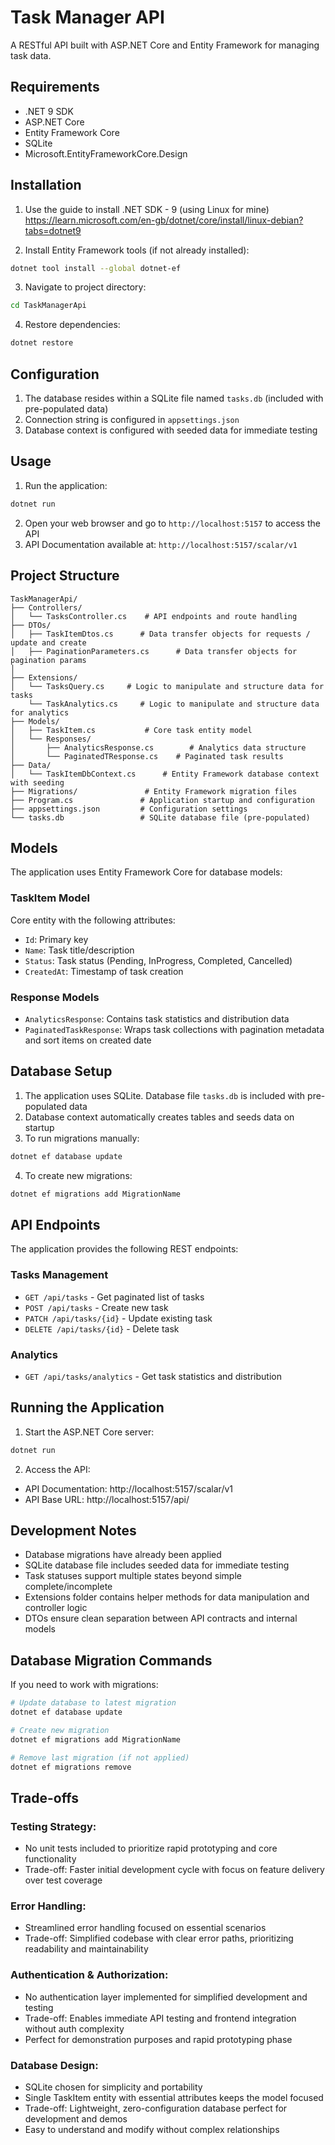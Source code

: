 





# Task Manager API

A RESTful API built with ASP.NET Core and Entity Framework for managing task data.

## Requirements

- .NET 9 SDK
- ASP.NET Core
- Entity Framework Core
- SQLite
- Microsoft.EntityFrameworkCore.Design

## Installation


1. Use the guide to install .NET SDK - 9 (using Linux for mine)
    https://learn.microsoft.com/en-gb/dotnet/core/install/linux-debian?tabs=dotnet9

2. Install Entity Framework tools (if not already installed):

```bash
dotnet tool install --global dotnet-ef
```

3. Navigate to project directory:

```bash
cd TaskManagerApi
```

4. Restore dependencies:

```bash
dotnet restore
```



## Configuration

1. The database resides within a SQLite file named `tasks.db` (included with pre-populated data)
2. Connection string is configured in `appsettings.json`
3. Database context is configured with seeded data for immediate testing

## Usage

1. Run the application:

```bash
dotnet run
```

2. Open your web browser and go to `http://localhost:5157` to access the API
3. API Documentation available at: `http://localhost:5157/scalar/v1`

## Project Structure

```
TaskManagerApi/
├── Controllers/
│   └── TasksController.cs    # API endpoints and route handling
├── DTOs/
│   ├── TaskItemDtos.cs      # Data transfer objects for requests / update and create
│   ├── PaginationParameters.cs      # Data transfer objects for pagination params
│
├── Extensions/
│   └── TasksQuery.cs     # Logic to manipulate and structure data for tasks
    └── TaskAnalytics.cs     # Logic to manipulate and structure data for analytics
├── Models/
│   ├── TaskItem.cs           # Core task entity model
│   └── Responses/
│       ├── AnalyticsResponse.cs        # Analytics data structure
│       └── PaginatedTResponse.cs    # Paginated task results
├── Data/
│   └── TaskItemDbContext.cs      # Entity Framework database context with seeding
├── Migrations/               # Entity Framework migration files
├── Program.cs               # Application startup and configuration
├── appsettings.json         # Configuration settings
└── tasks.db                 # SQLite database file (pre-populated)
```

## Models

The application uses Entity Framework Core for database models:

### TaskItem Model

Core entity with the following attributes:

- `Id`: Primary key
- `Name`: Task title/description
- `Status`: Task status (Pending, InProgress, Completed, Cancelled)
- `CreatedAt`: Timestamp of task creation

### Response Models

- `AnalyticsResponse`: Contains task statistics and distribution data
- `PaginatedTaskResponse`: Wraps task collections with pagination metadata and sort items on created date

## Database Setup

1. The application uses SQLite. Database file `tasks.db` is included with pre-populated data
2. Database context automatically creates tables and seeds data on startup
3. To run migrations manually:

```bash
dotnet ef database update
```

4. To create new migrations:

```bash
dotnet ef migrations add MigrationName
```

## API Endpoints

The application provides the following REST endpoints:

### Tasks Management

- `GET /api/tasks` - Get paginated list of tasks
- `POST /api/tasks` - Create new task
- `PATCH /api/tasks/{id}` - Update existing task
- `DELETE /api/tasks/{id}` - Delete task

### Analytics

- `GET /api/tasks/analytics` - Get task statistics and distribution

## Running the Application

1. Start the ASP.NET Core server:

```bash
dotnet run
```

2. Access the API:

- API Documentation: http://localhost:5157/scalar/v1
- API Base URL: http://localhost:5157/api/

## Development Notes

- Database migrations have already been applied
- SQLite database file includes seeded data for immediate testing
- Task statuses support multiple states beyond simple complete/incomplete
- Extensions folder contains helper methods for data manipulation and controller logic
- DTOs ensure clean separation between API contracts and internal models

## Database Migration Commands

If you need to work with migrations:

```bash
# Update database to latest migration
dotnet ef database update

# Create new migration
dotnet ef migrations add MigrationName

# Remove last migration (if not applied)
dotnet ef migrations remove
```

## Trade-offs

### Testing Strategy:

- No unit tests included to prioritize rapid prototyping and core functionality
- Trade-off: Faster initial development cycle with focus on feature delivery over test coverage

### Error Handling:

- Streamlined error handling focused on essential scenarios
- Trade-off: Simplified codebase with clear error paths, prioritizing readability and maintainability

### Authentication & Authorization:

- No authentication layer implemented for simplified development and testing
- Trade-off: Enables immediate API testing and frontend integration without auth complexity
- Perfect for demonstration purposes and rapid prototyping phase

### Database Design:

- SQLite chosen for simplicity and portability
- Single TaskItem entity with essential attributes keeps the model focused
- Trade-off: Lightweight, zero-configuration database perfect for development and demos
- Easy to understand and modify without complex relationships
